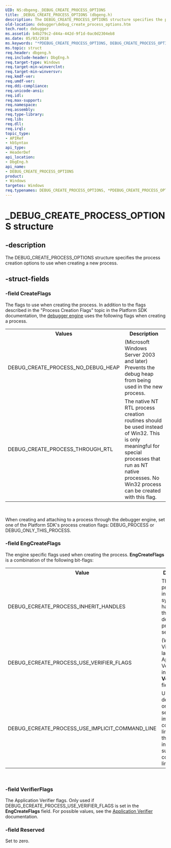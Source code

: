 ```yaml
---
UID: NS:dbgeng._DEBUG_CREATE_PROCESS_OPTIONS
title: _DEBUG_CREATE_PROCESS_OPTIONS (dbgeng.h)
description: The DEBUG_CREATE_PROCESS_OPTIONS structure specifies the process creation options to use when creating a new process.
old-location: debugger\debug_create_process_options.htm
tech.root: debugger
ms.assetid: b4b279c2-d44a-442d-9f1d-0ac0d2304eb8
ms.date: 05/03/2018
ms.keywords: "*PDEBUG_CREATE_PROCESS_OPTIONS, DEBUG_CREATE_PROCESS_OPTIONS, DEBUG_CREATE_PROCESS_OPTIONS structure [Windows Debugging], PDEBUG_CREATE_PROCESS_OPTIONS, PDEBUG_CREATE_PROCESS_OPTIONS structure pointer [Windows Debugging], Structures_2dc7014a-a1c3-4d31-b754-834f5d06c482.xml, _DEBUG_CREATE_PROCESS_OPTIONS, dbgeng/DEBUG_CREATE_PROCESS_OPTIONS, dbgeng/PDEBUG_CREATE_PROCESS_OPTIONS, debugger.debug_create_process_options"
ms.topic: struct
req.header: dbgeng.h
req.include-header: DbgEng.h
req.target-type: Windows
req.target-min-winverclnt: 
req.target-min-winversvr: 
req.kmdf-ver: 
req.umdf-ver: 
req.ddi-compliance: 
req.unicode-ansi: 
req.idl: 
req.max-support: 
req.namespace: 
req.assembly: 
req.type-library: 
req.lib: 
req.dll: 
req.irql: 
topic_type:
- APIRef
- kbSyntax
api_type:
- HeaderDef
api_location:
- DbgEng.h
api_name:
- DEBUG_CREATE_PROCESS_OPTIONS
product:
- Windows
targetos: Windows
req.typenames: DEBUG_CREATE_PROCESS_OPTIONS, *PDEBUG_CREATE_PROCESS_OPTIONS
---
```


# _DEBUG_CREATE_PROCESS_OPTIONS structure


## -description


The DEBUG_CREATE_PROCESS_OPTIONS structure specifies the process creation options to use when creating a new process.


## -struct-fields




### -field CreateFlags

The flags to use when creating the process.   In addition to the flags described in the "Process Creation Flags" topic in the Platform SDK documentation, the <a href="https://msdn.microsoft.com/fa52a1f0-9397-48a5-acbd-ce5347c0baef">debugger engine</a> uses the following flags when creating a process.

<table>
<tr>
<th>Values</th>
<th>Description</th>
</tr>
<tr>
<td>
DEBUG_CREATE_PROCESS_NO_DEBUG_HEAP

</td>
<td>
(Microsoft Windows Server 2003 and later)  Prevents the debug heap from being used in the new process.

</td>
</tr>
<tr>
<td>
DEBUG_CREATE_PROCESS_THROUGH_RTL

</td>
<td>
The native NT RTL process creation routines should be used instead of Win32.  This is only meaningful for special processes that run as NT native processes. No Win32 process can be created with this flag.

</td>
</tr>
</table>
 

When creating and attaching to a process through the debugger engine, set one of the Platform SDK's process creation flags: DEBUG_PROCESS or DEBUG_ONLY_THIS_PROCESS.


### -field EngCreateFlags

The engine specific flags used when creating the process.  <b>EngCreateFlags</b> is a combination of the following bit-flags:

<table>
<tr>
<th>Value</th>
<th>Description</th>
</tr>
<tr>
<td>
DEBUG_ECREATE_PROCESS_INHERIT_HANDLES

</td>
<td>
The new process will inherit system handles from the debugger or process server.

</td>
</tr>
<tr>
<td>
DEBUG_ECREATE_PROCESS_USE_VERIFIER_FLAGS

</td>
<td>
(Windows Vista and later)  Use Application Verifier flags in the <b>VerifierFlags</b> field.

</td>
</tr>
<tr>
<td>
DEBUG_ECREATE_PROCESS_USE_IMPLICIT_COMMAND_LINE

</td>
<td>
Use the debugger's or process server's implicit command line to start the process instead of a supplied command line.

</td>
</tr>
</table>
 


### -field VerifierFlags

The Application Verifier flags.  Only used if DEBUG_ECREATE_PROCESS_USE_VERIFIER_FLAGS is set in the <b>EngCreateFlags</b> field.  For possible values, see the <a href="https://msdn.microsoft.com/d3040254-aa9b-4aae-b850-966078df7988">Application Verifier</a> documentation. 


### -field Reserved

Set to zero.

